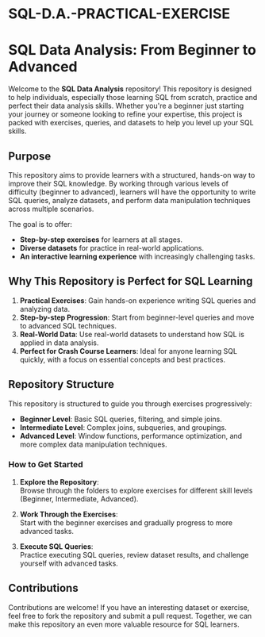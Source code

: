 # SQL-D.A.-PRACTICAL-EXERCISE

# SQL Data Analysis: From Beginner to Advanced

Welcome to the **SQL Data Analysis** repository! This repository is designed to help individuals, especially those learning SQL from scratch, practice and perfect their data analysis skills. Whether you're a beginner just starting your journey or someone looking to refine your expertise, this project is packed with exercises, queries, and datasets to help you level up your SQL skills.

## Purpose

This repository aims to provide learners with a structured, hands-on way to improve their SQL knowledge. By working through various levels of difficulty (beginner to advanced), learners will have the opportunity to write SQL queries, analyze datasets, and perform data manipulation techniques across multiple scenarios.

The goal is to offer:
- **Step-by-step exercises** for learners at all stages.
- **Diverse datasets** for practice in real-world applications.
- **An interactive learning experience** with increasingly challenging tasks.

## Why This Repository is Perfect for SQL Learning

1. **Practical Exercises**: Gain hands-on experience writing SQL queries and analyzing data.
2. **Step-by-step Progression**: Start from beginner-level queries and move to advanced SQL techniques.
3. **Real-World Data**: Use real-world datasets to understand how SQL is applied in data analysis.
4. **Perfect for Crash Course Learners**: Ideal for anyone learning SQL quickly, with a focus on essential concepts and best practices.

## Repository Structure

This repository is structured to guide you through exercises progressively:

- **Beginner Level**: Basic SQL queries, filtering, and simple joins.
- **Intermediate Level**: Complex joins, subqueries, and groupings.
- **Advanced Level**: Window functions, performance optimization, and more complex data manipulation techniques.

### How to Get Started

1. **Explore the Repository**:  
   Browse through the folders to explore exercises for different skill levels (Beginner, Intermediate, Advanced).

2. **Work Through the Exercises**:  
   Start with the beginner exercises and gradually progress to more advanced tasks.

3. **Execute SQL Queries**:  
   Practice executing SQL queries, review dataset results, and challenge yourself with advanced tasks.

## Contributions

Contributions are welcome! If you have an interesting dataset or exercise, feel free to fork the repository and submit a pull request. Together, we can make this repository an even more valuable resource for SQL learners.


